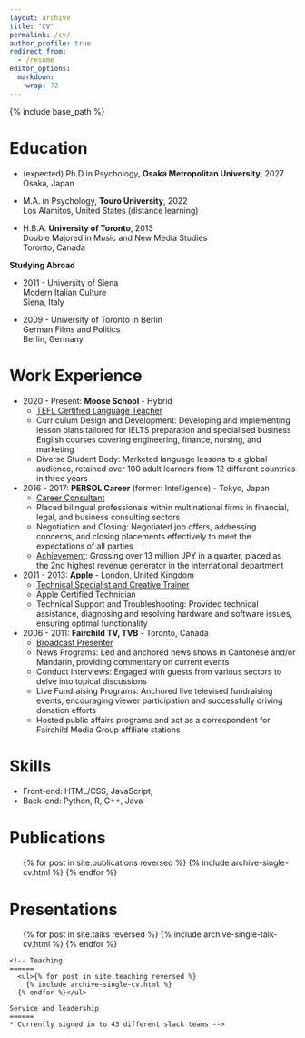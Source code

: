 ```yaml
---
layout: archive
title: "CV"
permalink: /cv/
author_profile: true
redirect_from:
  - /resume
editor_options: 
  markdown: 
    wrap: 72
---
```


{% include base_path %}

<!-- [Download CV here](https://cleone.github.io/files/cv.pdf) -->

# Education

-   (expected) Ph.D in Psychology, **Osaka Metropolitan University**,
    2027\
    Osaka, Japan

-   M.A. in Psychology, **Touro University**, 2022\
    Los Alamitos, United States (distance learning)

-   H.B.A. **University of Toronto**, 2013\
    Double Majored in Music and New Media Studies\
    Toronto, Canada

**Studying Abroad**

-   2011 - University of Siena\
    Modern Italian Culture\
    Siena, Italy

-   2009 - University of Toronto in Berlin\
    German Films and Politics\
    Berlin, Germany

# Work Experience

-   2020 - Present: **Moose School** - Hybrid
    -   <u>TEFL Certified Language Teacher</u>
    -   Curriculum Design and Development: Developing and implementing
        lesson plans tailored for IELTS preparation and specialised
        business English courses covering engineering, finance, nursing,
        and marketing
    -   Diverse Student Body: Marketed language lessons to a global
        audience, retained over 100 adult learners from 12 different
        countries in three years
-   2016 - 2017: **PERSOL Career** (former: Intelligence) - Tokyo, Japan
    -   <u>Career Consultant</u>
    -   Placed bilingual professionals within multinational firms in
        financial, legal, and business consulting sectors
    -   Negotiation and Closing: Negotiated job offers, addressing
        concerns, and closing placements effectively to meet the
        expectations of all parties
    -   <u>Achievement</u>: Grossing over 13 million JPY in a quarter,
        placed as the 2nd highest revenue generator in the international
        department
-   2011 - 2013: **Apple** - London, United Kingdom
    -   <u>Technical Specialist and Creative Trainer</u>
    -   Apple Certified Technician
    -   Technical Support and Troubleshooting: Provided technical
        assistance, diagnosing and resolving hardware and software
        issues, ensuring optimal functionality
-   2006 - 2011: **Fairchild TV, TVB** - Toronto, Canada
    -   <u>Broadcast Presenter</u>
    -   News Programs: Led and anchored news shows in Cantonese and/or
        Mandarin, providing commentary on current events
    -   Conduct Interviews: Engaged with guests from various sectors to
        delve into topical discussions
    -   Live Fundraising Programs: Anchored live televised fundraising
        events, encouraging viewer participation and successfully
        driving donation efforts
    -   Hosted public affairs programs and act as a correspondent for
        Fairchild Media Group affiliate stations

# Skills

-   Front-end: HTML/CSS, JavaScript,
-   Back-end: Python, R, C++, Java

# Publications

<ul>{% for post in site.publications reversed %} {% include
archive-single-cv.html %} {% endfor %}</ul>

# Presentations

<ul>{% for post in site.talks reversed %} {% include
archive-single-talk-cv.html %} {% endfor %}</ul>

```{=html}
<!-- Teaching
======
  <ul>{% for post in site.teaching reversed %}
    {% include archive-single-cv.html %}
  {% endfor %}</ul>
  
Service and leadership
======
* Currently signed in to 43 different slack teams -->
```
